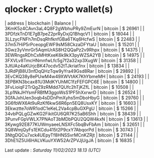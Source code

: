 # qlocker : Crypto wallet(s)

| address | blockchain | Balance |
| 3KmK5z4CAvn3aL4Q8F2gWbhuPRy9ZmEurN | bitcoin | $ 26961 | 
| 3PDfzkTnD1E7gB7peZ2prRyDxjQ1BhqcV1 | bitcoin | $ 18044 | 
| 3LLzycFNFh7mDsqRhfknfGBa6TKq6HcfwS | bitcoin | $ 22483 | 
| 37m57HiP5rPceopgEWF9sM58CkzaDFYtaU | bitcoin | $ 15201 | 
| 3Gwz3yVmrGr5AqmUrAS8H2QQaPz2v9Rhpx | bitcoin | $ 14375 | 
| 3EWRngsRDhCxMHtKxeK6k9kX3pyWZSA2YB | bitcoin | $ 14975 | 
| 3FXVLv8TmcHNmnfwLfc5g7f2a32xp3XugW | bitcoin | $ 31358 | 
| 3JtUAz4aKUrjcBK47ocdv52tTJkriat1nx | bitcoin | $ 13834 | 
| 3JRdPjB8U3nfDqQHzTqw9yYra49Gsd8Rar | bitcoin | $ 29892 | 
| 3EvCKQ38y8ePUwM4w49XWVtAK7KhYbmeMH | bitcoin | $ 24193 | 
| 3EPBKN3bcax81U3MdKYUhMC1fzFEFGPC6E | bitcoin | $ 14800 | 
| 3FvLioiqF2TrQgZ9zRMdd7QUfc2hTjKZfL | bitcoin | $ 10508 | 
| 3Lp1NkJHYsmFRBfM3ggoWsS1PF5hXxrwrD | bitcoin | $ 26524 | 
| 3GfAJxhUen3oqb4sDDnPmXyhs5mDboHbyG | bitcoin | $ 29760 | 
| 3G6fbWX6At9uRzKf6kwS6R6pn5EQ8UsxKY | bitcoin | $ 16603 | 
| 3Ekwztte7oWR1odC1eKeL2Va4cpBuGXPgU | bitcoin | $ 15266 | 
| 34vbPQLgGZwKG2FikitGU6QR7K25aB6Shh | bitcoin | $ 38439 | 
| 3PunvFGpVWLX7PNAoT3bMDbPQU2QQW4kxN | bitcoin | $ 13613 | 
| 3Kywg92E877KUWmyaeeLNSXFc5bqBvFbAm | bitcoin | $ 32651 | 
| 3Q8WmjQyFs1EKCdu415t2P9cxY7AbqorPd | bitcoin | $ 30743 | 
| 3NtgDQCu7xck4UEpyTf8HNSSvrMCnKZRjt | bitcoin | $ 21144 | 
| 3DhE1iZ5Ui6HALVKuuYXW52ArZPVJjUgJA | bitcoin | $ 16835 | 

Last update : _Saturday 11/02/2023 18.13 (UTC)_ 

